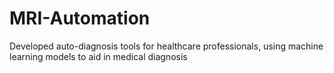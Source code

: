 # MRI-Automation
Developed auto-diagnosis tools for healthcare professionals, using machine learning models to aid in medical diagnosis
